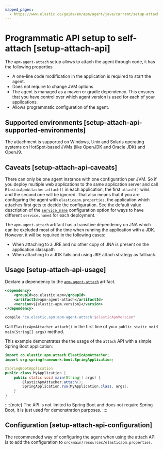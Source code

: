 ```yaml
---
mapped_pages:
  - https://www.elastic.co/guide/en/apm/agent/java/current/setup-attach-api.html
---
```


# Programmatic API setup to self-attach [setup-attach-api]

The `apm-agent-attach` setup allows to attach the agent through code, it has the following properties

* A one-line code modification in the application is required to start the agent.
* Does not require to change JVM options.
* The agent is managed as a maven or gradle dependency. This ensures that you have control over which agent version is used for each of your applications.
* Allows programmatic configuration of the agent.


## Supported environments [setup-attach-api-supported-environments]

The attachment is supported on Windows, Unix and Solaris operating systems on HotSpot-based JVMs (like OpenJDK and Oracle JDK) and OpenJ9.


## Caveats [setup-attach-api-caveats]

There can only be one agent instance with one configuration per JVM. So if you deploy multiple web applications to the same application server and call `ElasticApmAttacher.attach()` in each application, the first `attach()` wins and the second one will be ignored. That also means that if you are configuring the agent with `elasticapm.properties`, the application which attaches first gets to decide the configuration. See the default value description of the [`service_name`](/reference/config-core.md#config-service-name) configuration option for ways to have different `service.name`s for each deployment.

The `apm-agent-attach` artifact has a transitive dependency on JNA which can be excluded most of the time when running the application with a JDK. However, it will be required in the following cases:

* When attaching to a JRE and no other copy of JNA is present on the application classpath
* When attaching to a JDK fails and using JRE attach strategy as fallback.


## Usage [setup-attach-api-usage]

Declare a dependency to the [`apm-agent-attach`](https://mvnrepository.com/artifact/co.elastic.apm/apm-agent-attach/latest) artifact.

```xml
<dependency>
    <groupId>co.elastic.apm</groupId>
    <artifactId>apm-agent-attach</artifactId>
    <version>${elastic-apm.version}</version>
</dependency>
```

```groovy
compile "co.elastic.apm:apm-agent-attach:$elasticApmVersion"
```

Call `ElasticApmAttacher.attach()` in the first line of your `public static void main(String[] args)` method.

This example demonstrates the the usage of the `attach` API with a simple Spring Boot application:

```java
import co.elastic.apm.attach.ElasticApmAttacher;
import org.springframework.boot.SpringApplication;

@SpringBootApplication
public class MyApplication {
    public static void main(String[] args) {
        ElasticApmAttacher.attach();
        SpringApplication.run(MyApplication.class, args);
    }
}
```

::::{note}
The API is not limited to Spring Boot and does not require Spring Boot, it is just used for demonstration purposes.
::::



## Configuration [setup-attach-api-configuration]

The recommended way of configuring the agent when using the attach API is to add the configuration to `src/main/resources/elasticapm.properties`.

